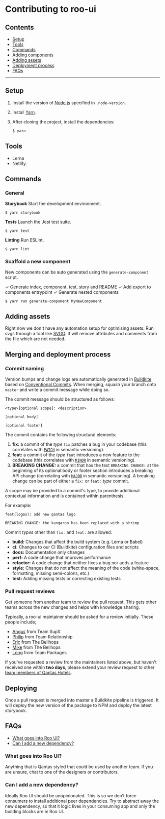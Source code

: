 # Contributing to roo-ui

## Contents

- [Setup](#setup)
- [Tools](#tools)
- [Commands](#commands)
- [Adding components](#adding-components)
- [Adding assets](#adding-new-assets)
- [Deployment process](#deployment-process)
- [FAQs](#faqs)

---

## Setup

1. Install the version of [Node.js](https://nodejs.org/en/) specified in `.node-version`.

2. Install [Yarn](https://yarnpkg.com/en/docs/install).

3. After cloning the project, install the dependencies:

   ```sh
   $ yarn
   ```

## Tools

- Lerna
- Netlify.

## Commands

### General

**Storybook**
Start the development environment.

```
$ yarn storybook
```

**Tests**
Launch the Jest test suite.

```
$ yarn test
```

**Linting**
Run ESLint.

```
$ yarn lint
```

### Scaffold a new component

New components can be auto generated using the `generate-component` script.

✓ Generate index, component, test, story and README
✓ Add export to components entrypoint
✓ Generate nested components

```
$ yarn run generate-component MyNewComponent
```

## Adding assets

Right now we don't have any automation setup for optimising assets.
Run svgs through a tool like [SVGO](https://jakearchibald.github.io/svgomg/). It will remove attributes and comments from the file which are not needed.

## Merging and deployment process

### Commit naming

Version bumps and change logs are automatically generated in [Buildkite](https://buildkite.com/hooroo/roo-ui) based on [Conventional Commits](https://conventionalcommits.org). When merging, squash your branch onto `master` and write a commit message while doing so.

The commit message should be structured as follows:

```
<type>[optional scope]: <description>

[optional body]

[optional footer]
```

The commit contains the following structural elements:

1. **fix:** a commit of the _type_ `fix` patches a bug in your codebase (this correlates with [`PATCH`](http://semver.org/#summary) in semantic versioning).
2. **feat:** a commit of the _type_ `feat` introduces a new feature to the codebase (this correlates with [`MINOR`](http://semver.org/#summary) in semantic versioning).
3. **BREAKING CHANGE:** a commit that has the text `BREAKING CHANGE:` at the beginning of its optional body or footer section introduces a breaking API change (correlating with [`MAJOR`](http://semver.org/#summary) in semantic versioning). A breaking change can be part of either a `fix:` or `feat:` _type_ commit.

A scope may be provided to a commit's type, to provide additional contextual information and is contained within parenthesis.

For example:

```
feat(logos): add new qantas logo

BREAKING CHANGE: the kangaroo has been replaced with a shrimp
```

Commit _types_ other than `fix:` and `feat:` are allowed:

- **build:** Changes that affect the build system (e.g. Lerna or Babel)
- **ci:** Changes to our CI (Buildkite) configuration files and scripts
- **docs:** Documentation only changes
- **perf:** A code change that improves performance
- **refactor:** A code change that neither fixes a bug nor adds a feature
- **style:** Changes that do not affect the meaning of the code (white-space, formatting, missing semi-colons, etc.)
- **test:** Adding missing tests or correcting existing tests

### Pull request reviews

Get someone from another team to review the pull request. This gets other teams across the new changes and helps with knowledge sharing.

Typically, a roo-ui maintainer should be asked for a review initially. These people include;

- [Angus](https://github.com/angusfretwell) from Team SupX
- [Philip](https://github.com/philipwindeyer) from Team Relationship
- [Eric](https://github.com/eneo5541) from The Bellhops
- [Mike](https://github.com/memcc) from The Bellhops
- [Long](https://github.com/KieraDOG) from Team Packages

If you've requested a review from the maintainers listed above, but haven't received one within **two days**, please extend your review request to other [team members of Qantas Hotels](https://github.com/orgs/hooroo/people).

## Deploying

Once a pull request is merged into master a Buildkite pipeline is triggered. It will deploy the new version of the package to NPM and deploy the latest storybook.

## FAQs

- [What goes into Roo UI?](#what-goes-into-roo-ui)
- [Can I add a new dependency?](can-I-add-a-new-dependency)

### What goes into Roo UI?

Anything that is Qantas styled that could be used by another team. If you are unsure, chat to one of the designers or contributors.

### Can I add a new dependency?

Ideally Roo UI should be unopinionated. This is so we don’t force consumers to install additional peer dependencies.
Try to abstract away the new dependency, so that it logic lives in your consuming app and only the building blocks are in Roo UI.

